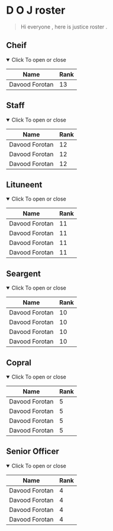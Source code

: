 # D O J roster 
> Hi everyone , here is justice roster . 
## Cheif
<details open>
<summary>Click To open or close</summary>
  
| Name | Rank |
| ----------- | ----------- |
| Davood Forotan | 13 |

</details>

## Staff
<details open>
<summary>Click To open or close</summary>
  
| Name | Rank |
| ----------- | ----------- |
| Davood Forotan | 12 | -- staff 1
| Davood Forotan | 12 | -- staff 2
| Davood Forotan | 12 | -- staff 3

</details>

## Lituneent
<details open>
<summary>Click To open or close</summary>
  
| Name | Rank |
| ----------- | ----------- |
| Davood Forotan | 11 |
| Davood Forotan | 11 |
| Davood Forotan | 11 |
| Davood Forotan | 11 |

</details>

## Seargent
<details open>
<summary>Click To open or close</summary>
  
| Name | Rank |
| ----------- | ----------- |
| Davood Forotan | 10 |
| Davood Forotan | 10 |
| Davood Forotan | 10 |
| Davood Forotan | 10 |

</details>

## Copral
<details open>
<summary>Click To open or close</summary>
  
| Name | Rank |
| ----------- | ----------- |
| Davood Forotan | 5 |
| Davood Forotan | 5 |
| Davood Forotan | 5 |
| Davood Forotan | 5 |

</details>

## Senior Officer
<details open>
<summary>Click To open or close</summary>
  
| Name | Rank |
| ----------- | ----------- |
| Davood Forotan | 4 |
| Davood Forotan | 4 |
| Davood Forotan | 4 |
| Davood Forotan | 4 |

</details>
